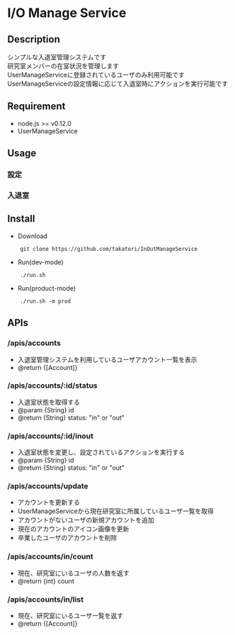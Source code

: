 I/O Manage Service
==================

## Description
シンプルな入退室管理システムです  
研究室メンバーの在室状況を管理します  
UserManageServiceに登録されているユーザのみ利用可能です  
UserManageServiceの設定情報に応じて入退室時にアクションを実行可能です

## Requirement
* node.js >= v0.12.0
* UserManageService

## Usage
### 設定


### 入退室

## Install
* Download
```
    git clone https://github.com/takatori/InOutManageService
```
* Run(dev-mode)
```
    ./run.sh
```
* Run(product-mode)
```
    ./run.sh -m prod
```
    
## APIs
### /apis/accounts
* 入退室管理システムを利用しているユーザアカウント一覧を表示
* @return {[Account]}

### /apis/accounts/:id/status
* 入退室状態を取得する
* @param {String} id
* @return {String} status: "in" or "out"

### /apis/accounts/:id/inout
* 入退室状態を変更し、設定されているアクションを実行する
* @param {String} id
* @return {String} status: "in" or "out"

### /apis/accounts/update
* アカウントを更新する
* UserManageServiceから現在研究室に所属しているユーザ一覧を取得
* アカウントがないユーザの新規アカウントを追加
* 現在のアカウントのアイコン画像を更新
* 卒業したユーザのアカウントを削除

### /apis/accounts/in/count
* 現在、研究室にいるユーザの人数を返す
* @return {int} count

### /apis/accounts/in/list
* 現在、研究室にいるユーザ一覧を返す
* @return {[Account]} 



